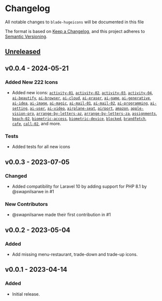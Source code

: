 # Changelog

All notable changes to `blade-hugeicons` will be documented in this file

The format is based on [Keep a Changelog](https://keepachangelog.com/en/1.1.0/),
and this project adheres to [Semantic Versioning](https://semver.org/spec/v2.0.0.html).

## [Unreleased](https://github.com/blade-organization/blade-heroicons/compare/1.0.0...main)

## v0.0.4 - 2024-05-21

### Added New 222 Icons
- Added new icons: [`activity-01`](https://hugeicons.com/icon/activity-01-stroke-rounded), [`activity-02`](https://hugeicons.com/icon/activity-02-stroke-rounded), [`activity-03`](https://hugeicons.com/icon/activity-03-stroke-rounded), [`activity-04`](https://hugeicons.com/icon/activity-04-stroke-rounded), [`ai-beautify`](https://hugeicons.com/icon/ai-beautify-stroke-rounded), [`ai-browser`](https://hugeicons.com/icon/ai-browser-stroke-rounded), [`ai-cloud`](https://hugeicons.com/icon/ai-cloud-stroke-rounded), [`ai-eraser`](https://hugeicons.com/icon/ai-eraser-stroke-rounded), [`ai-game`](https://hugeicons.com/icon/ai-game-stroke-rounded), [`ai-generative`](https://hugeicons.com/icon/ai-generative-stroke-rounded), [`ai-idea`](https://hugeicons.com/icon/ai-idea-stroke-rounded), [`ai-image`](https://hugeicons.com/icon/ai-image-stroke-rounded), [`ai-magic`](https://hugeicons.com/icon/ai-magic-stroke-rounded), [`ai-mail-01`](https://hugeicons.com/icon/ai-mail-01-stroke-rounded), [`ai-mail-02`](https://hugeicons.com/icon/ai-mail-02-stroke-rounded), [`ai-programming`](https://hugeicons.com/icon/ai-programming-stroke-rounded), [`ai-setting`](https://hugeicons.com/icon/ai-setting-stroke-rounded), [`ai-user`](https://hugeicons.com/icon/ai-user-stroke-rounded), [`ai-video`](https://hugeicons.com/icon/ai-video-stroke-rounded), [`airplane-seat`](https://hugeicons.com/icon/airplane-seat-stroke-rounded), [`airport`](https://hugeicons.com/icon/airport-stroke-rounded), [`amazon`](https://hugeicons.com/icon/amazon-stroke-rounded), [`apple-vision-pro`](https://hugeicons.com/icon/apple-vision-pro-stroke-rounded), [`arrange-by-letters-az`](https://hugeicons.com/icon/arrange-by-letters-az-stroke-rounded), [`arrange-by-letters-za`](https://hugeicons.com/icon/arrange-by-letters-za-stroke-rounded), [`assignments`](https://hugeicons.com/icon/assignments-stroke-rounded), [`beach-02`](https://hugeicons.com/icon/beach-02-stroke-rounded), [`biometric-access`](https://hugeicons.com/icon/biometric-access-stroke-rounded), [`biometric-device`](https://hugeicons.com/icon/biometric-device-stroke-rounded), [`blocked`](https://hugeicons.com/icon/blocked-stroke-rounded), [`brandfetch`](https://hugeicons.com/icon/brandfetch-stroke-rounded), [`cafe`](https://hugeicons.com/icon/cafe-stroke-rounded), [`call-02`](https://hugeicons.com/icon/call-02-stroke-rounded), and more.

### Tests
- Added tests for all new icons

## v0.0.3 - 2023-07-05

### Changed
* Added compatibility for Laravel 10 by adding support for PHP 8.1 by @swapnilsarwe in #1

### New Contributors
* @swapnilsarwe made their first contribution in #1

## v0.0.2 - 2023-05-04

### Added
- Add missing menu-restaurant, trade-down and trade-up icons.

## v0.0.1 - 2023-04-14

### Added
- Initial release.